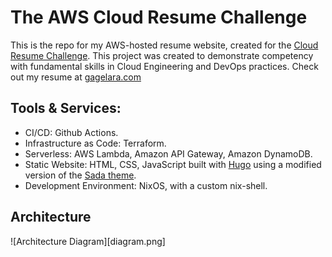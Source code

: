 # The AWS Cloud Resume Challenge

This is the repo for my AWS-hosted resume website, created for the [Cloud Resume Challenge](https://cloudresumechallenge.dev/). This project was created to demonstrate competency with fundamental skills in Cloud Engineering and DevOps practices. Check out my resume at [gagelara.com](https://gagelara.com)

## Tools & Services:
- CI/CD: Github Actions.
- Infrastructure as Code: Terraform.
- Serverless: AWS Lambda, Amazon API Gateway, Amazon DynamoDB.
- Static Website: HTML, CSS, JavaScript built with [Hugo](https://gohugo.io/) using a modified version of the [Sada theme](https://github.com/darshanbaral/sada).
- Development Environment: NixOS, with a custom nix-shell.

## Architecture
![Architecture Diagram][diagram.png]

